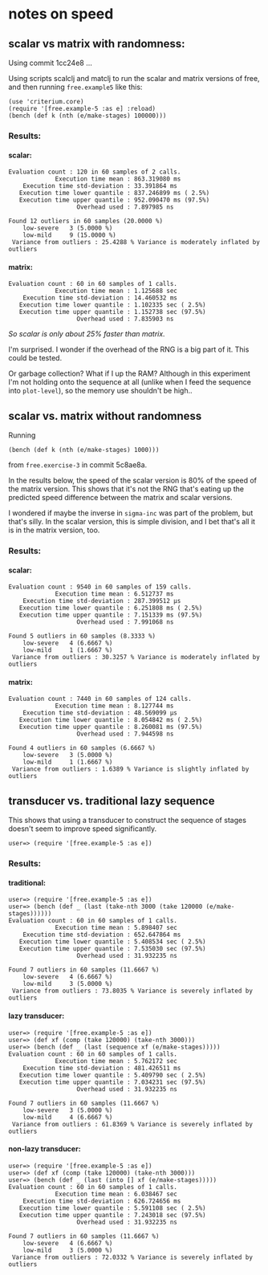notes on speed
===


## scalar vs matrix with randomness:

Using commit 1cc24e8 ...

Using scripts scalclj and matclj to run the scalar and matrix versions
of free, and then running `free.example5` like this:

    (use 'criterium.core)
    (require '[free.example-5 :as e] :reload)
    (bench (def k (nth (e/make-stages) 100000)))

### Results:

#### scalar:

    Evaluation count : 120 in 60 samples of 2 calls.
                 Execution time mean : 863.319080 ms
        Execution time std-deviation : 33.391864 ms
       Execution time lower quantile : 837.246899 ms ( 2.5%)
       Execution time upper quantile : 952.090470 ms (97.5%)
                       Overhead used : 7.897985 ns
        
    Found 12 outliers in 60 samples (20.0000 %)
    	low-severe	 3 (5.0000 %)
    	low-mild	 9 (15.0000 %)
     Variance from outliers : 25.4288 % Variance is moderately inflated by outliers

#### matrix:

    Evaluation count : 60 in 60 samples of 1 calls.
                 Execution time mean : 1.125688 sec
        Execution time std-deviation : 14.460532 ms
       Execution time lower quantile : 1.102335 sec ( 2.5%)
       Execution time upper quantile : 1.152738 sec (97.5%)
                       Overhead used : 7.835903 ns


*So scalar is only about 25% faster than matrix.*

I'm surprised.  I wonder if the overhead of the RNG is a big part of
it.  This could be tested.  

Or garbage collection?  What if I up the RAM?  Although in this
experiment I'm not holding onto the sequence at all (unlike when I feed
the sequence into `plot-level`), so the memory use shouldn't be high..


## scalar vs. matrix without randomness

Running

    (bench (def k (nth (e/make-stages) 1000)))

from `free.exercise-3` in commit 5c8ae8a.

In the results below, the speed of the scalar version is 80% of the
speed of the matrix version.  This shows that it's not the RNG that's
eating up the predicted speed difference between the matrix and scalar
versions.

I wondered if maybe the inverse in `sigma-inc` was part of the
problem, but that's silly.  In the scalar version, this is simple
division, and I bet that's all it is in the matrix version, too.

### Results:

#### scalar:

    Evaluation count : 9540 in 60 samples of 159 calls.
                 Execution time mean : 6.512737 ms
        Execution time std-deviation : 287.399512 µs
       Execution time lower quantile : 6.251808 ms ( 2.5%)
       Execution time upper quantile : 7.151339 ms (97.5%)
                       Overhead used : 7.991068 ns
    
    Found 5 outliers in 60 samples (8.3333 %)
    	low-severe	 4 (6.6667 %)
    	low-mild	 1 (1.6667 %)
     Variance from outliers : 30.3257 % Variance is moderately inflated by outliers

#### matrix:

    Evaluation count : 7440 in 60 samples of 124 calls.
                 Execution time mean : 8.127744 ms
        Execution time std-deviation : 48.569099 µs
       Execution time lower quantile : 8.054842 ms ( 2.5%)
       Execution time upper quantile : 8.260081 ms (97.5%)
                       Overhead used : 7.944598 ns
    
    Found 4 outliers in 60 samples (6.6667 %)
    	low-severe	 3 (5.0000 %)
    	low-mild	 1 (1.6667 %)
     Variance from outliers : 1.6389 % Variance is slightly inflated by outliers


## transducer vs. traditional lazy sequence

This shows that using a transducer to construct the sequence of stages
doesn't seem to improve speed significantly.

    user=> (require '[free.example-5 :as e])

### Results:

#### traditional:

    user=> (require '[free.example-5 :as e])
    user=> (bench (def _ (last (take-nth 3000 (take 120000 (e/make-stages))))))
    Evaluation count : 60 in 60 samples of 1 calls.
                 Execution time mean : 5.898407 sec
        Execution time std-deviation : 652.647864 ms
       Execution time lower quantile : 5.408534 sec ( 2.5%)
       Execution time upper quantile : 7.535030 sec (97.5%)
                       Overhead used : 31.932235 ns
    
    Found 7 outliers in 60 samples (11.6667 %)
    	low-severe	 4 (6.6667 %)
    	low-mild	 3 (5.0000 %)
     Variance from outliers : 73.8035 % Variance is severely inflated by outliers


#### lazy transducer:

    user=> (require '[free.example-5 :as e])
    user=> (def xf (comp (take 120000) (take-nth 3000)))
    user=> (bench (def _ (last (sequence xf (e/make-stages)))))
    Evaluation count : 60 in 60 samples of 1 calls.
                 Execution time mean : 5.762172 sec
        Execution time std-deviation : 481.426511 ms
       Execution time lower quantile : 5.409790 sec ( 2.5%)
       Execution time upper quantile : 7.034231 sec (97.5%)
                       Overhead used : 31.932235 ns
    
    Found 7 outliers in 60 samples (11.6667 %)
    	low-severe	 3 (5.0000 %)
    	low-mild	 4 (6.6667 %)
     Variance from outliers : 61.8369 % Variance is severely inflated by outliers


#### non-lazy transducer:

    user=> (require '[free.example-5 :as e])
    user=> (def xf (comp (take 120000) (take-nth 3000)))
    user=> (bench (def _ (last (into [] xf (e/make-stages)))))
    Evaluation count : 60 in 60 samples of 1 calls.
                 Execution time mean : 6.038467 sec
        Execution time std-deviation : 626.724656 ms
       Execution time lower quantile : 5.591108 sec ( 2.5%)
       Execution time upper quantile : 7.243018 sec (97.5%)
                       Overhead used : 31.932235 ns
    
    Found 7 outliers in 60 samples (11.6667 %)
    	low-severe	 4 (6.6667 %)
    	low-mild	 3 (5.0000 %)
     Variance from outliers : 72.0332 % Variance is severely inflated by outliers

